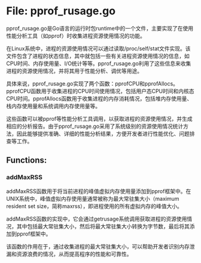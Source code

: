# File: pprof_rusage.go

pprof_rusage.go是Go语言的运行时包runtime中的一个文件，主要实现了在使用性能分析工具（如pprof）时收集进程资源使用情况的功能。

在Linux系统中，进程的资源使用情况可以通过读取/proc/self/stat文件实现。该文件包含了进程的状态信息，其中就包括一些有关进程资源使用情况的信息，如CPU时间、内存使用量、I/O统计等等。pprof_rusage.go利用了这些信息来收集进程的资源使用情况，并将其用于性能分析、调优等用途。

具体来说，pprof_rusage.go实现了两个函数：pprofCPU和pprofAllocs。pprofCPU函数用于收集进程的CPU时间使用情况，包括用户态CPU时间和内核态CPU时间。pprofAllocs函数用于收集进程的内存消耗情况，包括堆内存使用量、栈内存使用量和系统调用内存使用量等。

这些函数可以被pprof等性能分析工具调用，以获取进程的资源使用情况，并生成相应的分析报告。由于pprof_rusage.go采用了系统级别的资源使用情况统计方法，因此能够提供准确、详细的性能分析结果，方便开发者进行性能优化、问题排查等工作。

## Functions:

### addMaxRSS

addMaxRSS函数用于将当前进程的峰值虚拟内存使用量添加到pprof框架中。在UNIX系统中，峰值虚拟内存使用量通常被称为最大常驻集大小（maximum resident set size，简称maxrss），即进程使用的所有虚拟内存的峰值大小。

addMaxRSS函数的实现中，它会通过getrusage系统调用获取进程的资源使用情况，其中包括最大常驻集大小，然后将最大常驻集大小转换为字节数，最后将其添加到pprof框架中。

该函数的作用在于，通过收集进程的最大常驻集大小，可以帮助开发者识别内存泄漏和资源浪费的情况，从而提高程序的性能和可靠性。



